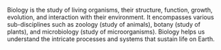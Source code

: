 
Biology is the study of living organisms, their structure, function, growth, evolution, and interaction with their environment. It encompasses various sub-disciplines such as zoology (study of animals), botany (study of plants), and microbiology (study of microorganisms). Biology helps us understand the intricate processes and systems that sustain life on Earth.

